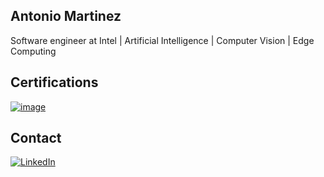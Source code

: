 ## Antonio Martinez

Software engineer at Intel | Artificial Intelligence | Computer Vision | Edge Computing

## Certifications

[![image](https://github.com/antoniomtz/antoniomtz/assets/2906855/4fa7e60a-90c7-40f3-86be-c01b2e85b469)](https://www.credly.com/badges/03602e92-8445-408d-8cf3-09b80d6f79f3/linked_in_profile)


## Contact

[![LinkedIn](https://img.shields.io/badge/LinkedIn-0077B5?style=for-the-badge&logo=linkedin&logoColor=white)](https://www.linkedin.com/in/antoniomtz/)
